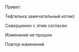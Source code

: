 Привет.

Тефтелька замечательный котик)

Совершенно с этим согласен

Изменения не прошли

Повтор изменений
